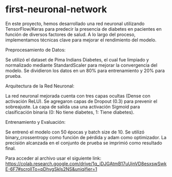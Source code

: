 # first-neuronal-network

En este proyecto, hemos desarrollado una red neuronal utilizando TensorFlow/Keras para predecir la presencia de diabetes en pacientes en función de diversos factores de salud. A lo largo del proceso, implementamos técnicas clave para mejorar el rendimiento del modelo.


Preprocesamiento de Datos:

Se utilizó el dataset de Pima Indians Diabetes, el cual fue limpiado y normalizado mediante StandardScaler para mejorar la convergencia del modelo.
Se dividieron los datos en un 80% para entrenamiento y 20% para prueba.

Arquitectura de la Red Neuronal:

La red neuronal mejorada cuenta con tres capas ocultas (Dense con activación ReLU).
Se agregaron capas de Dropout (0.3) para prevenir el sobreajuste.
La capa de salida usa una activación Sigmoid para clasificación binaria (0: No tiene diabetes, 1: Tiene diabetes).

Entrenamiento y Evaluación:

Se entrenó el modelo con 50 épocas y batch size de 10.
Se utilizó binary_crossentropy como función de pérdida y adam como optimizador.
La precisión alcanzada en el conjunto de prueba se imprimió como resultado final.

Para acceder al archivo usar el siguiente link:
https://colab.research.google.com/drive/1q_jDJGAtmB17uUjnVD8esxswSwkE-6F7#scrollTo=pDhvgSkIs2NS&uniqifier=1
